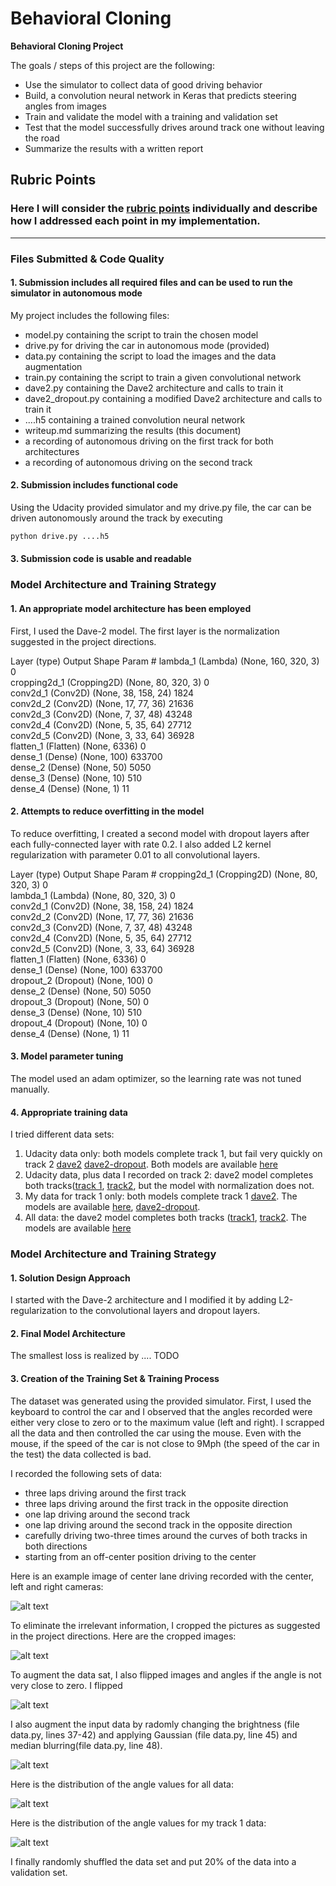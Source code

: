 # **Behavioral Cloning** 

**Behavioral Cloning Project**

The goals / steps of this project are the following:
* Use the simulator to collect data of good driving behavior
* Build, a convolution neural network in Keras that predicts steering angles from images
* Train and validate the model with a training and validation set
* Test that the model successfully drives around track one without leaving the road
* Summarize the results with a written report


[//]: # (Image References)

[image1]: ./writeup/input_images.png "Original Images"
[image2]: ./writeup/cropped_images.png "Cropped Images"
[image3]: ./writeup/flipped_images.png "Flipped Images"
[image4]: ./writeup/augmented_images.png "Augmented Images"
[image5]: ./writeup/hist-all.png "Steering Angle Distribution"
[image6]: ./writeup/hist-track1.png "Steering Angle (track1 only)"

## Rubric Points
### Here I will consider the [rubric points](https://review.udacity.com/#!/rubrics/432/view) individually and describe how I addressed each point in my implementation.  

---
### Files Submitted & Code Quality

#### 1. Submission includes all required files and can be used to run the simulator in autonomous mode

My project includes the following files:
* model.py containing the script to train the chosen model
* drive.py for driving the car in autonomous mode (provided)
* data.py containing the script to load the images and the data augmentation
* train.py containing the script to train a given convolutional network
* dave2.py containing the Dave2 architecture and calls to train it
* dave2_dropout.py containing a modified Dave2 architecture and calls to train it
* ....h5 containing a trained convolution neural network 
* writeup.md summarizing the results (this document)
* a recording of autonomous driving on the first track for both architectures
* a recording of autonomous driving on the second track

#### 2. Submission includes functional code

Using the Udacity provided simulator and my drive.py file, the car can be driven autonomously around the track by executing 
```sh
python drive.py ....h5
```

#### 3. Submission code is usable and readable

### Model Architecture and Training Strategy

#### 1. An appropriate model architecture has been employed

First, I used the Dave-2 model. The first layer is the normalization suggested in the project directions.

Layer (type)                 Output Shape              Param # 
lambda_1 (Lambda)            (None, 160, 320, 3)       0         
cropping2d_1 (Cropping2D)    (None, 80, 320, 3)        0         
conv2d_1 (Conv2D)            (None, 38, 158, 24)       1824      
conv2d_2 (Conv2D)            (None, 17, 77, 36)        21636     
conv2d_3 (Conv2D)            (None, 7, 37, 48)         43248     
conv2d_4 (Conv2D)            (None, 5, 35, 64)         27712     
conv2d_5 (Conv2D)            (None, 3, 33, 64)         36928     
flatten_1 (Flatten)          (None, 6336)              0         
dense_1 (Dense)              (None, 100)               633700    
dense_2 (Dense)              (None, 50)                5050      
dense_3 (Dense)              (None, 10)                510       
dense_4 (Dense)              (None, 1)                 11        


#### 2. Attempts to reduce overfitting in the model

To reduce overfitting, I created a second model with dropout layers after each fully-connected layer with rate 0.2. I also added L2 kernel regularization with parameter 0.01 to all convolutional layers.

Layer (type)                 Output Shape              Param # 
cropping2d_1 (Cropping2D)    (None, 80, 320, 3)        0         
lambda_1 (Lambda)            (None, 80, 320, 3)        0         
conv2d_1 (Conv2D)            (None, 38, 158, 24)       1824      
conv2d_2 (Conv2D)            (None, 17, 77, 36)        21636     
conv2d_3 (Conv2D)            (None, 7, 37, 48)         43248     
conv2d_4 (Conv2D)            (None, 5, 35, 64)         27712     
conv2d_5 (Conv2D)            (None, 3, 33, 64)         36928     
flatten_1 (Flatten)          (None, 6336)              0         
dense_1 (Dense)              (None, 100)               633700    
dropout_2 (Dropout)          (None, 100)               0         
dense_2 (Dense)              (None, 50)                5050      
dropout_3 (Dropout)          (None, 50)                0         
dense_3 (Dense)              (None, 10)                510       
dropout_4 (Dropout)          (None, 10)                0         
dense_4 (Dense)              (None, 1)                 11        

#### 3. Model parameter tuning

The model used an adam optimizer, so the learning rate was not tuned manually.

#### 4. Appropriate training data

I tried different data sets:
1. Udacity data only: both models complete track 1, but fail very quickly on track 2 [dave2](http://www.cs.virginia.edu/~ans5k/CarND-Behavioral-Cloning-P3/udacity_data_augmentation/dave2.mp4) [dave2-dropout](http://www.cs.virginia.edu/~ans5k/CarND-Behavioral-Cloning-P3/udacity_data_augmentation/dave2-droput.mp4). Both models are available [here](http://www.cs.virginia.edu/~ans5k/CarND-Behavioral-Cloning-P3/udacity_data_augmentation/)
2. Udacity data, plus data I recorded on track 2: dave2 model completes both tracks([track 1](http://www.cs.virginia.edu/~ans5k/CarND-Behavioral-Cloning-P3/udacity_and_track_2/dave2_track1.mp4), [track2](http://www.cs.virginia.edu/~ans5k/CarND-Behavioral-Cloning-P3/udacity_and_track_2/dave2_track2.mp4), but the model with normalization does not.
3. My data for track 1 only: both models complete track 1 [dave2](http://www.cs.virginia.edu/~ans5k/CarND-Behavioral-Cloning-P3/noras_data/dave2-track1.mp4). The models are available [here](http://www.cs.virginia.edu/~ans5k/CarND-Behavioral-Cloning-P3/noras_data/), [dave2-dropout](http://www.cs.virginia.edu/~ans5k/CarND-Behavioral-Cloning-P3/noras_data/dave2-dropout_track1.mp4).
4. All data: the dave2 model completes both tracks ([track1](http://www.cs.virginia.edu/~ans5k/CarND-Behavioral-Cloning-P3/noras_data/dave2-all-track1.mp4), [track2](http://www.cs.virginia.edu/~ans5k/CarND-Behavioral-Cloning-P3/noras_data/dave2-all-track2.mp4). The models are available [here](http://www.cs.virginia.edu/~ans5k/CarND-Behavioral-Cloning-P3/noras_data/)

### Model Architecture and Training Strategy

#### 1. Solution Design Approach

I started with the Dave-2 architecture and I modified it by adding L2-regularization to the convolutional layers and dropout layers. 

#### 2. Final Model Architecture

The smallest loss is realized by .... TODO

#### 3. Creation of the Training Set & Training Process

The dataset was generated using the provided simulator. First, I used the keyboard to control the car and I observed that the angles recorded were either very close to zero or to the maximum value (left and right). I scrapped all the data and then controlled the car using the mouse. Even with the mouse, if the speed of the car is not close to 9Mph (the speed of the car in the test) the data collected is bad. 

I recorded the following sets of data:
* three laps driving around the first track
* three laps driving around the first track in the opposite direction
* one lap driving around the second track
* one lap driving around the second track in the opposite direction
* carefully driving two-three times around the curves of both tracks in both directions
* starting from an off-center position driving to the center

Here is an example image of center lane driving recorded with the center, left and right cameras:

![alt text][image1]

To eliminate the irrelevant information, I cropped the pictures as suggested in the project directions. Here are the cropped images:

![alt text][image2]

To augment the data sat, I also flipped images and angles if the angle is not very close to zero. I flipped 

![alt text][image3]

I also augment the input data by radomly changing the brightness (file data.py, lines 37-42) and applying Gaussian (file data.py, line 45)  and median blurring(file data.py, line 48).

![alt text][image4]

Here is the distribution of the angle values for all data:

![alt text][image6]

Here is the distribution of the angle values for my track 1 data:

![alt text][image5]

I finally randomly shuffled the data set and put 20% of the data into a validation set. 

